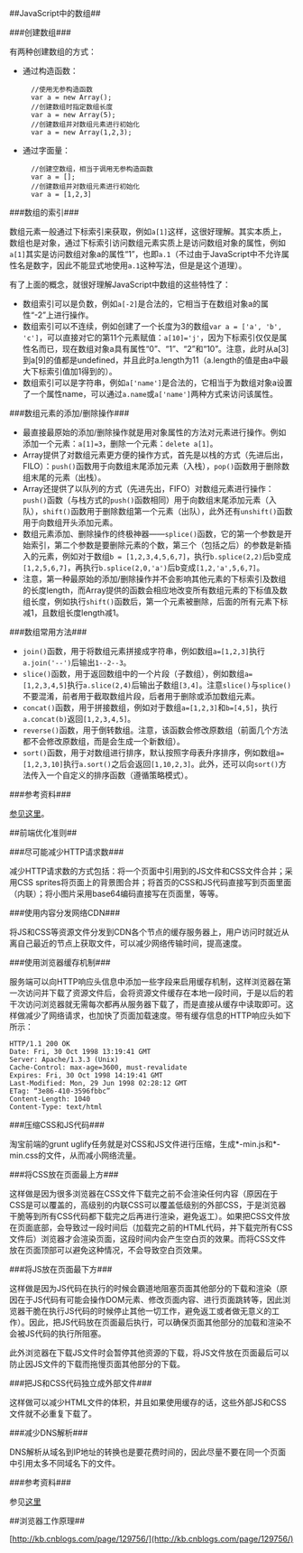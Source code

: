 ##JavaScript中的数组##

###创建数组###

有两种创建数组的方式：

- 通过构造函数：
		
		//使用无参构造函数
    	var a = new Array();
		//创建数组时指定数组长度
		var a = new Array(5);
		//创建数组并对数组元素进行初始化
		var a = new Array(1,2,3);

- 通过字面量：

		//创建空数组，相当于调用无参构造函数
		var a = [];
		//创建数组并对数组元素进行初始化
		var a = [1,2,3]

###数组的索引###

数组元素一般通过下标索引来获取，例如`a[1]`这样，这很好理解。其实本质上，数组也是对象，通过下标索引访问数组元素实质上是访问数组对象的属性，例如`a[1]`其实是访问数组对象a的属性“1”，也即`a.1`（不过由于JavaScript中不允许属性名是数字，因此不能显式地使用`a.1`这种写法，但是是这个道理）。

有了上面的概念，就很好理解JavaScript中数组的这些特性了：

- 数组索引可以是负数，例如`a[-2]`是合法的，它相当于在数组对象a的属性“-2”上进行操作。
- 数组索引可以不连续，例如创建了一个长度为3的数组`var a = ['a', 'b', 'c']`，可以直接对它的第11个元素赋值：`a[10]='j'`，因为下标索引仅仅是属性名而已，现在数组对象a具有属性“0”、“1”、“2”和“10”。注意，此时从a[3]到a[9]的值都是undefined，并且此时a.length为11（a.length的值是由a中最大下标索引值加1得到的）。
- 数组索引可以是字符串，例如`a['name']`是合法的，它相当于为数组对象a设置了一个属性name，可以通过`a.name`或`a['name']`两种方式来访问该属性。

###数组元素的添加/删除操作###

- 最直接最原始的添加/删除操作就是用对象属性的方法对元素进行操作。例如添加一个元素：`a[1]=3`，删除一个元素：`delete a[1]`。
- Array提供了对数组元素更方便的操作方式，首先是以栈的方式（先进后出，FILO）：`push()`函数用于向数组末尾添加元素（入栈），`pop()`函数用于删除数组末尾的元素（出栈）。
- Array还提供了以队列的方式（先进先出，FIFO）对数组元素进行操作：`push()`函数（与栈方式的`push()`函数相同）用于向数组末尾添加元素（入队），`shift()`函数用于删除数组第一个元素（出队），此外还有`unshift()`函数用于向数组开头添加元素。
- 数组元素添加、删除操作的终极神器——`splice()`函数，它的第一个参数是开始索引，第二个参数是要删除元素的个数，第三个（包括之后）的参数是新插入的元素，例如对于数组`b = [1,2,3,4,5,6,7]`，执行`b.splice(2,2)`后b变成`[1,2,5,6,7]`，再执行`b.splice(2,0,'a')`后b变成`[1,2,'a',5,6,7]`。
- 注意，第一种最原始的添加/删除操作并不会影响其他元素的下标索引及数组的长度length，而Array提供的函数会相应地改变所有数组元素的下标值及数组长度，例如执行`shift()`函数后，第一个元素被删除，后面的所有元素下标减1，且数组长度length减1。

###数组常用方法###

- `join()`函数，用于将数组元素拼接成字符串，例如数组`a=[1,2,3]`执行`a.join('--')`后输出`1--2--3`。
- `slice()`函数，用于返回数组中的一个片段（子数组），例如数组`a=[1,2,3,4,5]`执行`a.slice(2,4)`后输出子数组`[3,4]`。注意`slice()`与`splice()`不要混淆，前者用于截取数组片段，后者用于删除或添加数组元素。
- `concat()`函数，用于拼接数组，例如对于数组`a=[1,2,3]`和`b=[4,5]`，执行`a.concat(b)`返回`[1,2,3,4,5]`。
- `reverse()`函数，用于倒转数组。注意，该函数会修改原数组（前面几个方法都不会修改原数组，而是会生成一个新数组）。
- `sort()`函数，用于对数组进行排序，默认按照字母表升序排序，例如数组`a=[1,2,3,10]`执行`a.sort()`之后会返回`[1,10,2,3]`。此外，还可以向`sort()`方法传入一个自定义的排序函数（遵循策略模式）。

###参考资料###

[参见这里](http://www.cnblogs.com/dolphinX/p/3353590.html)。

##前端优化准则##

###尽可能减少HTTP请求数###

减少HTTP请求数的方式包括：将一个页面中引用到的JS文件和CSS文件合并；采用CSS sprites将页面上的背景图合并；将首页的CSS和JS代码直接写到页面里面（内联）；将小图片采用base64编码直接写在页面里，等等。

###使用内容分发网络CDN###

将JS和CSS等资源文件分发到CDN各个节点的缓存服务器上，用户访问时就近从离自己最近的节点上获取文件，可以减少网络传输时间，提高速度。

###使用浏览器缓存机制###

服务端可以向HTTP响应头信息中添加一些字段来启用缓存机制，这样浏览器在第一次访问并下载了资源文件后，会将资源文件缓存在本地一段时间，于是以后的若干次访问浏览器就无需每次都再从服务器下载了，而是直接从缓存中读取即可。这样做减少了网络请求，也加快了页面加载速度。带有缓存信息的HTTP响应头如下所示：

    HTTP/1.1 200 OK
	Date: Fri, 30 Oct 1998 13:19:41 GMT
	Server: Apache/1.3.3 (Unix)
	Cache-Control: max-age=3600, must-revalidate
	Expires: Fri, 30 Oct 1998 14:19:41 GMT
	Last-Modified: Mon, 29 Jun 1998 02:28:12 GMT
	ETag: “3e86-410-3596fbbc”
	Content-Length: 1040
	Content-Type: text/html

###压缩CSS和JS代码###

淘宝前端的grunt uglify任务就是对CSS和JS文件进行压缩，生成\*-min.js和\*-min.css的文件，从而减小网络流量。

###将CSS放在页面最上方###

这样做是因为很多浏览器在CSS文件下载完之前不会渲染任何内容（原因在于CSS是可以覆盖的，高级别的内联CSS可以覆盖低级别的外部CSS，于是浏览器干脆等到所有CSS代码都下载完之后再进行渲染，避免返工）。如果把CSS文件放在页面底部，会导致过一段时间后（加载完之前的HTML代码，并下载完所有CSS文件后）浏览器才会渲染页面，这段时间内会产生空白页的效果。而将CSS文件放在页面顶部可以避免这种情况，不会导致空白页效果。

###将JS放在页面最下方###

这样做是因为JS代码在执行的时候会霸道地阻塞页面其他部分的下载和渲染（原因在于JS代码有可能会操作DOM元素、修改页面内容、进行页面跳转等，因此浏览器干脆在执行JS代码的时候停止其他一切工作，避免返工或者做无意义的工作）。因此，把JS代码放在页面最后执行，可以确保页面其他部分的加载和渲染不会被JS代码的执行所阻塞。

此外浏览器在下载JS文件时会暂停其他资源的下载，将JS文件放在页面最后可以防止因JS文件的下载而拖慢页面其他部分的下载。

###把JS和CSS代码独立成外部文件###

这样做可以减少HTML文件的体积，并且如果使用缓存的话，这些外部JS和CSS文件就不必重复下载了。

###减少DNS解析###

DNS解析从域名到IP地址的转换也是要花费时间的，因此尽量不要在同一个页面中引用太多不同域名下的文件。

###参考资料###

参见[这里](http://developer.51cto.com/art/201207/347525_all.htm)


##浏览器工作原理##

[http://kb.cnblogs.com/page/129756/](http://kb.cnblogs.com/page/129756/)